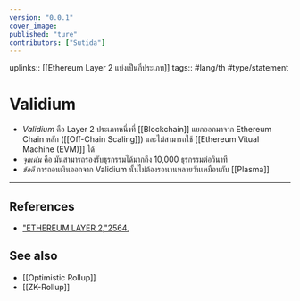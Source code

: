 ```yaml
---
version: "0.0.1"
cover_image:
published: "ture"
contributors: ["Sutida"]
---
```

uplinks:: [[Ethereum Layer 2 แบ่งเป็นกี่ประเภท]]
tags:: #lang/th #type/statement

# Validium
- *Validium*  คือ Layer 2 ประเภทหนึ่งที่ [[Blockchain]] แยกออกมาจาก Ethereum Chain หลัก ([[Off-Chain Scaling]]) และไม่สามารถใช้ [[Ethereum Vitual Machine (EVM)]] ได้
- *จุดเด่น* คือ มันสามารถรองรับธุรกรรมได้มากถึง 10,000 ธุรกรรมต่อวินาที  
- *ข้อดี* การถอนเงินออกจาก Validium นั้นไม่ต้องรอนานหลายวันเหมือนกับ [[Plasma]]

---
## References
- ["ETHEREUM LAYER 2,"2564.](https://academy.bitcoinaddict.org/what-is-ethereum-layer-2/)

## See also
- [[Optimistic Rollup]]
- [[ZK-Rollup]]

